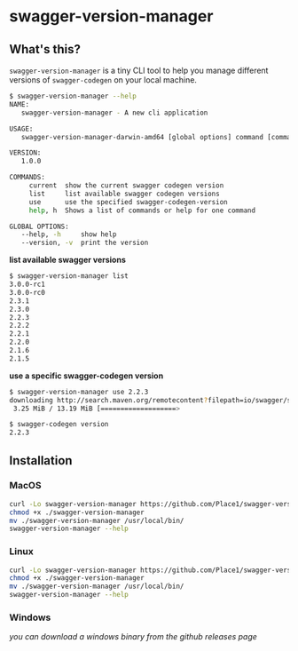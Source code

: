 # swagger-version-manager

## What's this?
`swagger-version-manager` is a tiny CLI tool to help you manage different versions of `swagger-codegen` on your local
machine.

```bash
$ swagger-version-manager --help
NAME:
   swagger-version-manager - A new cli application

USAGE:
   swagger-version-manager-darwin-amd64 [global options] command [command options] [arguments...]

VERSION:
   1.0.0

COMMANDS:
     current  show the current swagger codegen version
     list     list available swagger codegen versions
     use      use the specified swagger-codegen-version
     help, h  Shows a list of commands or help for one command

GLOBAL OPTIONS:
   --help, -h     show help
   --version, -v  print the version
```

**list available swagger versions**
```bash
$ swagger-version-manager list
3.0.0-rc1
3.0.0-rc0
2.3.1
2.3.0
2.2.3
2.2.2
2.2.1
2.2.0
2.1.6
2.1.5
```

**use a specific swagger-codegen version**
```bash
$ swagger-version-manager use 2.2.3
downloading http://search.maven.org/remotecontent?filepath=io/swagger/swagger-codegen-cli/2.2.3/swagger-codegen-cli-2.2.3.jar
 3.25 MiB / 13.19 MiB [===================>                                                                     ]  25% 00m01
```
```bash
$ swagger-codegen version
2.2.3
```

## Installation

### MacOS
```bash
curl -Lo swagger-version-manager https://github.com/Place1/swagger-version-manager/releases/download/v1.0.0/swagger-version-manager-darwin-amd64
chmod +x ./swagger-version-manager
mv ./swagger-version-manager /usr/local/bin/
swagger-version-manager --help
```

### Linux
```bash
curl -Lo swagger-version-manager https://github.com/Place1/swagger-version-manager/releases/download/v1.0.0/swagger-version-manager-linux-amd64
chmod +x ./swagger-version-manager
mv ./swagger-version-manager /usr/local/bin/
swagger-version-manager --help
```

### Windows
_you can download a windows binary from the github releases page_
